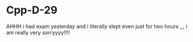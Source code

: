 # Cpp-D-29
AHHH i had exam yesterday and i literally slept even just for two hours ,,, i am really very sorryyyy!!!!
